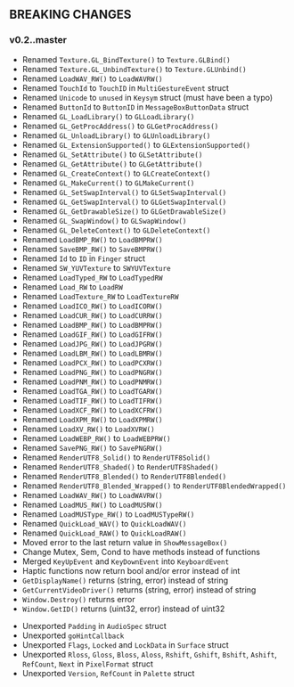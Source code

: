 ## BREAKING CHANGES

### v0.2..master

+ Renamed `Texture.GL_BindTexture()` to `Texture.GLBind()`
+ Renamed `Texture.GL_UnbindTexture()` to `Texture.GLUnbind()`
+ Renamed `LoadWAV_RW()` to `LoadWAVRW()`
+ Renamed `TouchId` to `TouchID` in `MultiGestureEvent` struct
+ Renamed `Unicode` to `unused` in `Keysym` struct (must have been a typo)
+ Renamed `ButtonId` to `ButtonID` in `MessageBoxButtonData` struct
+ Renamed `GL_LoadLibrary()` to `GLLoadLibrary()`
+ Renamed `GL_GetProcAddress()` to `GLGetProcAddress()`
+ Renamed `GL_UnloadLibrary()` to `GLUnloadLibrary()`
+ Renamed `GL_ExtensionSupported()` to `GLExtensionSupported()`
+ Renamed `GL_SetAttribute()` to `GLSetAttribute()`
+ Renamed `GL_GetAttribute()` to `GLGetAttribute()`
+ Renamed `GL_CreateContext()` to `GLCreateContext()`
+ Renamed `GL_MakeCurrent()` to `GLMakeCurrent()`
+ Renamed `GL_SetSwapInterval()` to `GLSetSwapInterval()`
+ Renamed `GL_GetSwapInterval()` to `GLGetSwapInterval()`
+ Renamed `GL_GetDrawableSize()` to `GLGetDrawableSize()`
+ Renamed `GL_SwapWindow()` to `GLSwapWindow()`
+ Renamed `GL_DeleteContext()` to `GLDeleteContext()`
+ Renamed `LoadBMP_RW()` to `LoadBMPRW()`
+ Renamed `SaveBMP_RW()` to `SaveBMPRW()`
+ Renamed `Id` to `ID` in `Finger` struct
+ Renamed `SW_YUVTexture` to `SWYUVTexture`
+ Renamed `LoadTyped_RW` to `LoadTypedRW`
+ Renamed `Load_RW` to `LoadRW`
+ Renamed `LoadTexture_RW` to `LoadTextureRW`
+ Renamed `LoadICO_RW()` to `LoadICORW()`
+ Renamed `LoadCUR_RW()` to `LoadCURRW()`
+ Renamed `LoadBMP_RW()` to `LoadBMPRW()`
+ Renamed `LoadGIF_RW()` to `LoadGIFRW()`
+ Renamed `LoadJPG_RW()` to `LoadJPGRW()`
+ Renamed `LoadLBM_RW()` to `LoadLBMRW()`
+ Renamed `LoadPCX_RW()` to `LoadPCXRW()`
+ Renamed `LoadPNG_RW()` to `LoadPNGRW()`
+ Renamed `LoadPNM_RW()` to `LoadPNMRW()`
+ Renamed `LoadTGA_RW()` to `LoadTGARW()`
+ Renamed `LoadTIF_RW()` to `LoadTIFRW()`
+ Renamed `LoadXCF_RW()` to `LoadXCFRW()`
+ Renamed `LoadXPM_RW()` to `LoadXPMRW()`
+ Renamed `LoadXV_RW()` to `LoadXVRW()`
+ Renamed `LoadWEBP_RW()` to `LoadWEBPRW()`
+ Renamed `SavePNG_RW()` to `SavePNGRW()`
+ Renamed `RenderUTF8_Solid()` to `RenderUTF8Solid()`
+ Renamed `RenderUTF8_Shaded()` to `RenderUTF8Shaded()`
+ Renamed `RenderUTF8_Blended()` to `RenderUTF8Blended()`
+ Renamed `RenderUTF8_Blended_Wrapped()` to `RenderUTF8BlendedWrapped()`
+ Renamed `LoadWAV_RW()` to `LoadWAVRW()`
+ Renamed `LoadMUS_RW()` to `LoadMUSRW()`
+ Renamed `LoadMUSType_RW()` to `LoadMUSTypeRW()`
+ Renamed `QuickLoad_WAV()` to `QuickLoadWAV()`
+ Renamed `QuickLoad_RAW()` to `QuickLoadRAW()`
+ Moved error to the last return value in `ShowMessageBox()`
+ Change Mutex, Sem, Cond to have methods instead of functions
+ Merged `KeyUpEvent` and `KeyDownEvent` into `KeyboardEvent`
+ Haptic functions now return bool and/or error instead of int
+ `GetDisplayName()` returns (string, error) instead of string
+ `GetCurrentVideoDriver()` returns (string, error) instead of string
+ `Window.Destroy()` returns error
+ `Window.GetID()` returns (uint32, error) instead of uint32

- Unexported `Padding` in `AudioSpec` struct
- Unexported `goHintCallback`
- Unexported `Flags`, `Locked` and `LockData` in `Surface` struct
- Unexported `Rloss`, `Gloss`, `Bloss`, `Aloss`, `Rshift`, `Gshift`, `Bshift`, `Ashift`, `RefCount`, `Next` in `PixelFormat` struct
- Unexported `Version`, `RefCount` in `Palette` struct